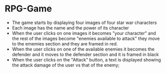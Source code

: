 # RPG-Game

- The game starts by displaying four images of four star war characters
- Each image has the name and the power of its character
- When the user clicks on one images it becomes "your character" and the rest of the images become "enemies available to attack" they move to the ememies section and they are framed in red.
- When the user clicks on one of the available enemies it becomes the defender and it moves to the defender section and it is framed in black
- When the user clicks on the "Attack" button, a text is displayed showing the attack damage of the user vs that of the enemy;